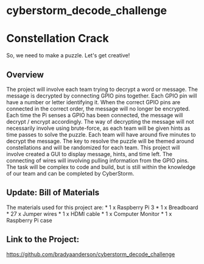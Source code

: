 # cyberstorm_decode_challenge
# Constellation Crack

So, we need to make a puzzle. Let's get creative!

## Overview
The project will involve each team trying to decrypt a word or message.  The message is decrypted by connecting GPIO pins together.  Each GPIO pin will have a number or letter identifying it.  When the correct GPIO pins are connected in the correct order, the message will no longer be encrypted.  Each time the Pi senses a GPIO has been connected, the message will decrypt / encrypt accordingly.  The way of decrypting the message will not necessarily involve using brute-force, as each team will be given hints as time passes to solve the puzzle.  Each team will have around five minutes to decrypt the message.  The key to resolve the puzzle will be themed around constellations and will be randomized for each team.
This project will involve created a GUI to display message, hints, and time left.  The connecting of wires will involving pulling information from the GPIO pins.  The task will be complex to code and build, but is still within the knowledge of our team and can be completed by CyberStorm.

## Update: Bill of Materials
The materials used for this project are:
    * 1 x Raspberry Pi 3
    * 1 x Breadboard
    * 27 x Jumper wires
    * 1 x HDMI cable
    * 1 x Computer Monitor
    * 1 x Raspberry Pi case
## Link to the Project:
https://github.com/bradyaanderson/cyberstorm_decode_challenge
